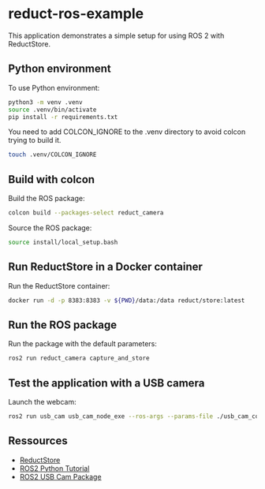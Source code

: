 # reduct-ros-example
This application demonstrates a simple setup for using ROS 2 with ReductStore.

## Python environment

To use Python environment:

```bash
python3 -m venv .venv
source .venv/bin/activate
pip install -r requirements.txt
```

You need to add COLCON_IGNORE to the .venv directory to avoid colcon trying to build it.

```bash
touch .venv/COLCON_IGNORE
```

## Build with colcon

Build the ROS package:

```bash
colcon build --packages-select reduct_camera
```

Source the ROS package:

```bash
source install/local_setup.bash
```

## Run ReductStore in a Docker container

Run the ReductStore container:

```bash
docker run -d -p 8383:8383 -v ${PWD}/data:/data reduct/store:latest
```

## Run the ROS package


Run the package with the default parameters:

```bash
ros2 run reduct_camera capture_and_store
```

## Test the application with a USB camera

Launch the webcam:

```bash
ros2 run usb_cam usb_cam_node_exe --ros-args --params-file ./usb_cam_config.yaml
```

## Ressources

- [ReductStore](https://www.reduct.store)
- [ROS2 Python Tutorial](https://docs.ros.org/en/iron/Tutorials/Beginner-Client-Libraries/Writing-A-Simple-Py-Publisher-And-Subscriber.html#write-the-subscriber-node)
- [ROS2 USB Cam Package](https://index.ros.org/p/usb_cam/)
